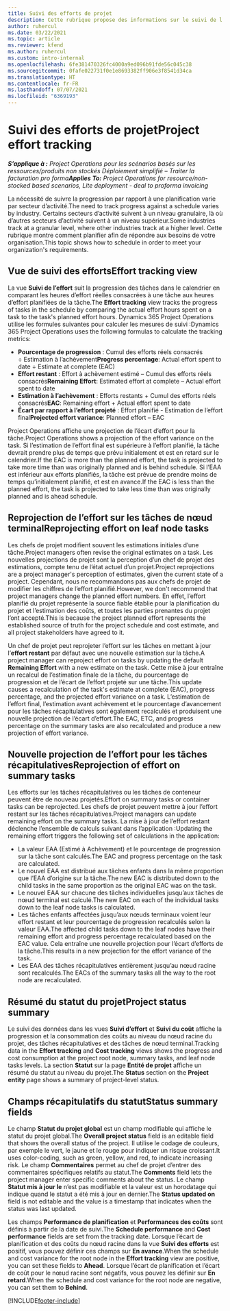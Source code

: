 ```yaml
---
title: Suivi des efforts de projet
description: Cette rubrique propose des informations sur le suivi de l’effort d’un projet et de la progression du travail.
author: ruhercul
ms.date: 03/22/2021
ms.topic: article
ms.reviewer: kfend
ms.author: ruhercul
ms.custom: intro-internal
ms.openlocfilehash: 6fe381470326fc4000a9ed096b91fde56c045c38
ms.sourcegitcommit: 0fafe022731f0e1e8693382ff906e3f8541d34ca
ms.translationtype: HT
ms.contentlocale: fr-FR
ms.lasthandoff: 07/07/2021
ms.locfileid: "6369193"
---
```

# <a name="project-effort-tracking"></a><span data-ttu-id="0b0e1-103">Suivi des efforts de projet</span><span class="sxs-lookup"><span data-stu-id="0b0e1-103">Project effort tracking</span></span>

<span data-ttu-id="0b0e1-104">_**S’applique à :** Project Operations pour les scénarios basés sur les ressources/produits non stockés Déploiement simplifié – Traiter la facturation pro forma_</span><span class="sxs-lookup"><span data-stu-id="0b0e1-104">_**Applies To:** Project Operations for resource/non-stocked based scenarios, Lite deployment - deal to proforma invoicing_</span></span>

<span data-ttu-id="0b0e1-105">La nécessité de suivre la progression par rapport à une planification varie par secteur d’activité.</span><span class="sxs-lookup"><span data-stu-id="0b0e1-105">The need to track progress against a schedule varies by industry.</span></span> <span data-ttu-id="0b0e1-106">Certains secteurs d’activité suivent à un niveau granulaire, là où d’autres secteurs d’activité suivent à un niveau supérieur.</span><span class="sxs-lookup"><span data-stu-id="0b0e1-106">Some industries track at a granular level, where other industries track at a higher level.</span></span> <span data-ttu-id="0b0e1-107">Cette rubrique montre comment planifier afin de répondre aux besoins de votre organisation.</span><span class="sxs-lookup"><span data-stu-id="0b0e1-107">This topic shows how to schedule in order to meet your organization's requirements.</span></span>

## <a name="effort-tracking-view"></a><span data-ttu-id="0b0e1-108">Vue de suivi des efforts</span><span class="sxs-lookup"><span data-stu-id="0b0e1-108">Effort tracking view</span></span>

<span data-ttu-id="0b0e1-109">La vue **Suivi de l’effort** suit la progression des tâches dans le calendrier en comparant les heures d’effort réelles consacrées à une tâche aux heures d’effort planifiées de la tâche.</span><span class="sxs-lookup"><span data-stu-id="0b0e1-109">The **Effort tracking** view tracks the progress of tasks in the schedule by comparing the actual effort hours spent on a task to the task's planned effort hours.</span></span> <span data-ttu-id="0b0e1-110">Dynamics 365 Project Operations utilise les formules suivantes pour calculer les mesures de suivi :</span><span class="sxs-lookup"><span data-stu-id="0b0e1-110">Dynamics 365 Project Operations uses the following formulas to calculate the tracking metrics:</span></span>

- <span data-ttu-id="0b0e1-111">**Pourcentage de progression** : Cumul des efforts réels consacrés ÷ Estimation à l’achèvement</span><span class="sxs-lookup"><span data-stu-id="0b0e1-111">**Progress percentage**: Actual effort spent to date ÷ Estimate at complete (EAC)</span></span> 
- <span data-ttu-id="0b0e1-112">**Effort restant** : Effort à achèvement estimé – Cumul des efforts réels consacrés</span><span class="sxs-lookup"><span data-stu-id="0b0e1-112">**Remaining Effort**: Estimated effort at complete – Actual effort spent to date</span></span> 
- <span data-ttu-id="0b0e1-113">**Estimation à l’achèvement** : Efforts restants + Cumul des efforts réels consacrés</span><span class="sxs-lookup"><span data-stu-id="0b0e1-113">**EAC**: Remaining effort + Actual effort spent to date</span></span> 
- <span data-ttu-id="0b0e1-114">**Écart par rapport à l’effort projeté** : Effort planifié - Estimation de l’effort final</span><span class="sxs-lookup"><span data-stu-id="0b0e1-114">**Projected effort variance**: Planned effort – EAC</span></span>

<span data-ttu-id="0b0e1-115">Project Operations affiche une projection de l’écart d’effort pour la tâche.</span><span class="sxs-lookup"><span data-stu-id="0b0e1-115">Project Operations shows a projection of the effort variance on the task.</span></span> <span data-ttu-id="0b0e1-116">Si l’estimation de l’effort final est supérieure à l’effort planifié, la tâche devrait prendre plus de temps que prévu initialement et est en retard sur le calendrier.</span><span class="sxs-lookup"><span data-stu-id="0b0e1-116">If the EAC is more than the planned effort, the task is projected to take more time than was originally planned and is behind schedule.</span></span> <span data-ttu-id="0b0e1-117">Si l’EAA est inférieur aux efforts planifiés, la tâche est prévue de prendre moins de temps qu’initialement planifié, et est en avance.</span><span class="sxs-lookup"><span data-stu-id="0b0e1-117">If the EAC is less than the planned effort, the task is projected to take less time than was originally planned and is ahead schedule.</span></span>

## <a name="reprojecting-effort-on-leaf-node-tasks"></a><span data-ttu-id="0b0e1-118">Reprojection de l’effort sur les tâches de nœud terminal</span><span class="sxs-lookup"><span data-stu-id="0b0e1-118">Reprojecting effort on leaf node tasks</span></span>

<span data-ttu-id="0b0e1-119">Les chefs de projet modifient souvent les estimations initiales d’une tâche.</span><span class="sxs-lookup"><span data-stu-id="0b0e1-119">Project managers often revise the original estimates on a task.</span></span> <span data-ttu-id="0b0e1-120">Les nouvelles projections de projet sont la perception d’un chef de projet des estimations, compte tenu de l’état actuel d’un projet.</span><span class="sxs-lookup"><span data-stu-id="0b0e1-120">Project reprojections are a project manager's perception of estimates, given the current state of a project.</span></span> <span data-ttu-id="0b0e1-121">Cependant, nous ne recommandons pas aux chefs de projet de modifier les chiffres de l’effort planifié.</span><span class="sxs-lookup"><span data-stu-id="0b0e1-121">However, we don't recommend that project managers change the planned effort numbers.</span></span> <span data-ttu-id="0b0e1-122">En effet, l’effort planifié du projet représente la source fiable établie pour la planification du projet et l’estimation des coûts, et toutes les parties prenantes du projet l’ont accepté.</span><span class="sxs-lookup"><span data-stu-id="0b0e1-122">This is because the project planned effort represents the established source of truth for the project schedule and cost estimate, and all project stakeholders have agreed to it.</span></span>

<span data-ttu-id="0b0e1-123">Un chef de projet peut reprojeter l’effort sur les tâches en mettant à jour l’**effort restant** par défaut avec une nouvelle estimation sur la tâche.</span><span class="sxs-lookup"><span data-stu-id="0b0e1-123">A project manager can reproject effort on tasks by updating the default **Remaining Effort** with a new estimate on the task.</span></span> <span data-ttu-id="0b0e1-124">Cette mise à jour entraîne un recalcul de l’estimation finale de la tâche, du pourcentage de progression et de l’écart de l’effort projeté sur une tâche.</span><span class="sxs-lookup"><span data-stu-id="0b0e1-124">This update causes a recalculation of the task's estimate at complete (EAC), progress percentage, and the projected effort variance on a task.</span></span> <span data-ttu-id="0b0e1-125">L’estimation de l’effort final, l’estimation avant achèvement et le pourcentage d’avancement pour les tâches récapitulatives sont également recalculés et produisent une nouvelle projection de l’écart d’effort.</span><span class="sxs-lookup"><span data-stu-id="0b0e1-125">The EAC, ETC, and progress percentage on the summary tasks are also recalculated and produce a new projection of effort variance.</span></span>

## <a name="reprojection-of-effort-on-summary-tasks"></a><span data-ttu-id="0b0e1-126">Nouvelle projection de l’effort pour les tâches récapitulatives</span><span class="sxs-lookup"><span data-stu-id="0b0e1-126">Reprojection of effort on summary tasks</span></span>

<span data-ttu-id="0b0e1-127">Les efforts sur les tâches récapitulatives ou les tâches de conteneur peuvent être de nouveau projetés.</span><span class="sxs-lookup"><span data-stu-id="0b0e1-127">Effort on summary tasks or container tasks can be reprojected.</span></span> <span data-ttu-id="0b0e1-128">Les chefs de projet peuvent mettre à jour l’effort restant sur les tâches récapitulatives.</span><span class="sxs-lookup"><span data-stu-id="0b0e1-128">Project managers can update remaining effort on the summary tasks.</span></span> <span data-ttu-id="0b0e1-129">La mise à jour de l’effort restant déclenche l’ensemble de calculs suivant dans l’application :</span><span class="sxs-lookup"><span data-stu-id="0b0e1-129">Updating the remaining effort triggers the following set of calculations in the application:</span></span>

- <span data-ttu-id="0b0e1-130">La valeur EAA (Estimé à Achèvement) et le pourcentage de progression sur la tâche sont calculés.</span><span class="sxs-lookup"><span data-stu-id="0b0e1-130">The EAC and progress percentage on the task are calculated.</span></span>
- <span data-ttu-id="0b0e1-131">Le nouvel EAA est distribué aux tâches enfants dans la même proportion que l’EAA d’origine sur la tâche.</span><span class="sxs-lookup"><span data-stu-id="0b0e1-131">The new EAC is distributed down to the child tasks in the same proportion as the original EAC was on the task.</span></span>
- <span data-ttu-id="0b0e1-132">Le nouvel EAA sur chacune des tâches individuelles jusqu’aux tâches de nœud terminal est calculé.</span><span class="sxs-lookup"><span data-stu-id="0b0e1-132">The new EAC on each of the individual tasks down to the leaf node tasks is calculated.</span></span> 
- <span data-ttu-id="0b0e1-133">Les tâches enfants affectées jusqu’aux nœuds terminaux voient leur effort restant et leur pourcentage de progression recalculés selon la valeur EAA.</span><span class="sxs-lookup"><span data-stu-id="0b0e1-133">The affected child tasks down to the leaf nodes have their remaining effort and progress percentage recalculated based on the EAC value.</span></span> <span data-ttu-id="0b0e1-134">Cela entraîne une nouvelle projection pour l’écart d’efforts de la tâche.</span><span class="sxs-lookup"><span data-stu-id="0b0e1-134">This results in a new projection for the effort variance of the task.</span></span> 
- <span data-ttu-id="0b0e1-135">Les EAA des tâches récapitulatives entièrement jusqu’au nœud racine sont recalculés.</span><span class="sxs-lookup"><span data-stu-id="0b0e1-135">The EACs of the summary tasks all the way to the root node are recalculated.</span></span>


## <a name="project-status-summary"></a><span data-ttu-id="0b0e1-136">Résumé du statut du projet</span><span class="sxs-lookup"><span data-stu-id="0b0e1-136">Project status summary</span></span>

<span data-ttu-id="0b0e1-137">Le suivi des données dans les vues **Suivi d’effort** et **Suivi du coût** affiche la progression et la consommation des coûts au niveau du nœud racine du projet, des tâches récapitulatives et des tâches de nœud terminal.</span><span class="sxs-lookup"><span data-stu-id="0b0e1-137">Tracking data in the **Effort tracking** and **Cost tracking** views shows the progress and cost consumption at the project root node, summary tasks, and leaf node tasks levels.</span></span> <span data-ttu-id="0b0e1-138">La section **Statut** sur la page **Entité de projet** affiche un résumé du statut au niveau du projet.</span><span class="sxs-lookup"><span data-stu-id="0b0e1-138">The **Status** section on the **Project entity** page shows a summary of project-level status.</span></span>

## <a name="status-summary-fields"></a><span data-ttu-id="0b0e1-139">Champs récapitulatifs du statut</span><span class="sxs-lookup"><span data-stu-id="0b0e1-139">Status summary fields</span></span>

<span data-ttu-id="0b0e1-140">Le champ **Statut du projet global** est un champ modifiable qui affiche le statut du projet global.</span><span class="sxs-lookup"><span data-stu-id="0b0e1-140">The **Overall project status** field is an editable field that shows the overall status of the project.</span></span> <span data-ttu-id="0b0e1-141">Il utilise le codage de couleurs, par exemple le vert, le jaune et le rouge pour indiquer un risque croissant.</span><span class="sxs-lookup"><span data-stu-id="0b0e1-141">It uses color-coding, such as green, yellow, and red, to indicate increasing risk.</span></span> <span data-ttu-id="0b0e1-142">Le champ **Commentaires** permet au chef de projet d’entrer des commentaires spécifiques relatifs au statut.</span><span class="sxs-lookup"><span data-stu-id="0b0e1-142">The **Comments** field lets the project manager enter specific comments about the status.</span></span> <span data-ttu-id="0b0e1-143">Le champ **Statut mis à jour le** n’est pas modifiable et la valeur est un horodatage qui indique quand le statut a été mis à jour en dernier.</span><span class="sxs-lookup"><span data-stu-id="0b0e1-143">The **Status updated on** field is not editable and the value is a timestamp that indicates when the status was last updated.</span></span>

<span data-ttu-id="0b0e1-144">Les champs **Performance de planification** et **Performances des coûts** sont définis à partir de la date de suivi.</span><span class="sxs-lookup"><span data-stu-id="0b0e1-144">The **Schedule performance** and **Cost performance** fields are set from the tracking date.</span></span> <span data-ttu-id="0b0e1-145">Lorsque l’écart de planification et des coûts du nœud racine dans la vue **Suivi des efforts** est positif, vous pouvez définir ces champs sur **En avance**.</span><span class="sxs-lookup"><span data-stu-id="0b0e1-145">When the schedule and cost variance for the root node in the **Effort tracking** view are positive, you can set these fields to **Ahead**.</span></span> <span data-ttu-id="0b0e1-146">Lorsque l’écart de planification et l’écart de coût pour le nœud racine sont négatifs, vous pouvez les définir sur **En retard**.</span><span class="sxs-lookup"><span data-stu-id="0b0e1-146">When the schedule and cost variance for the root node are negative, you can set them to **Behind**.</span></span>


[!INCLUDE[footer-include](../includes/footer-banner.md)]
